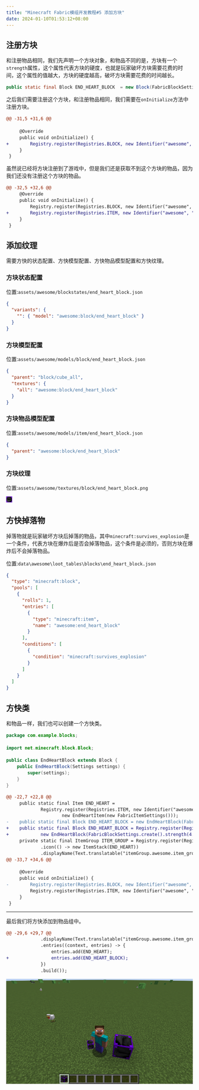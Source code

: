 ```yaml
---
title: "Minecraft Fabric模组开发教程#5 添加方块"
date: 2024-01-10T01:53:12+08:00
---
```


## 注册方块

和注册物品相同，我们先声明一个方块对象，和物品不同的是，方块有一个`strength`属性，这个属性代表方块的硬度，也就是玩家破坏方块需要花费的时间，这个属性的值越大，方块的硬度越高，破坏方块需要花费的时间越长。

```java
public static final Block END_HEART_BLOCK  = new Block(FabricBlockSettings.create().strength(4.0f));
```

之后我们需要注册这个方块，和注册物品相同，我们需要在`onInitialize`方法中注册方块。

```diff
@@ -31,5 +31,6 @@

     @Override
     public void onInitialize() {
+        Registry.register(Registries.BLOCK, new Identifier("awesome", "end_heart_block"), END_HEART_BLOCK);
     }
 }
```

虽然说已经将方块注册到了游戏中，但是我们还是获取不到这个方块的物品，因为我们还没有注册这个方块的物品。

```diff
@@ -32,5 +32,6 @@
     @Override
     public void onInitialize() {
         Registry.register(Registries.BLOCK, new Identifier("awesome", "end_heart_block"), END_HEART_BLOCK);
+        Registry.register(Registries.ITEM, new Identifier("awesome", "end_heart_block"), new BlockItem(END_HEART_BLOCK, new FabricItemSettings()));
     }
 }
```

## 添加纹理

需要方快的状态配置、方快模型配置、方快物品模型配置和方快纹理。

### 方块状态配置

位置:`assets/awesome/blockstates/end_heart_block.json`

```json
{
  "variants": {
    "": { "model": "awesome:block/end_heart_block" }
  }
}
```

### 方块模型配置

位置:`assets/awesome/models/block/end_heart_block.json`

```json
{
  "parent": "block/cube_all",
  "textures": {
    "all": "awesome:block/end_heart_block"
  }
}
```

### 方块物品模型配置

位置:`assets/awesome/models/item/end_heart_block.json`

```json
{
  "parent": "awesome:block/end_heart_block"
}
```

### 方块纹理

位置:`assets/awesome/textures/block/end_heart_block.png`

![end_heart](/assets/fabric/end_heart_block.png)

## 方快掉落物

掉落物就是玩家破坏方块后掉落的物品，其中`minecraft:survives_explosion`是一个条件，代表方块在爆炸后是否会掉落物品，这个条件是必须的，否则方块在爆炸后不会掉落物品。

位置:`data\awesome\loot_tables\blocks\end_heart_block.json`

```json
{
  "type": "minecraft:block",
  "pools": [
    {
      "rolls": 1,
      "entries": [
        {
          "type": "minecraft:item",
          "name": "awesome:end_heart_block"
        }
      ],
      "conditions": [
        {
          "condition": "minecraft:survives_explosion"
        }
      ]
    }
  ]
}
```

## 方快类

和物品一样，我们也可以创建一个方快类。

```java
package com.example.blocks;

import net.minecraft.block.Block;

public class EndHeartBlock extends Block {
    public EndHeartBlock(Settings settings) {
        super(settings);
    }
}
```

```diff
@@ -22,7 +22,8 @@
     public static final Item END_HEART =
             Registry.register(Registries.ITEM, new Identifier("awesome", "end_heart"),
                     new EndHeartItem(new FabricItemSettings()));
-    public static final Block END_HEART_BLOCK = new EndHeartBlock(FabricBlockSettings.create().strength(4.0f));
+    public static final Block END_HEART_BLOCK = Registry.register(Registries.BLOCK, new Identifier("awesome", "end_heart_block"),
+            new EndHeartBlock(FabricBlockSettings.create().strength(4.0f)));
     private static final ItemGroup ITEM_GROUP = Registry.register(Registries.ITEM_GROUP, new Identifier("awesome", "item_group"), FabricItemGroup.builder()
             .icon(() -> new ItemStack(END_HEART))
             .displayName(Text.translatable("itemGroup.awesome.item_group"))
@@ -33,7 +34,6 @@

     @Override
     public void onInitialize() {
-        Registry.register(Registries.BLOCK, new Identifier("awesome", "end_heart_block"), END_HEART_BLOCK);
         Registry.register(Registries.ITEM, new Identifier("awesome", "end_heart_block"), new BlockItem(END_HEART_BLOCK, new FabricItemSettings()));
     }
 }
```

---

最后我们将方快添加到物品组中。

```diff
@@ -29,6 +29,7 @@
             .displayName(Text.translatable("itemGroup.awesome.item_group"))
             .entries((context, entries) -> {
                 entries.add(END_HEART);
+                entries.add(END_HEART_BLOCK);
             })
             .build());
```

![5-1](/assets/fabric2024/5-1.png)